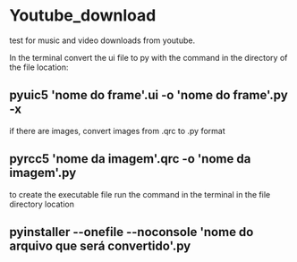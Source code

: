 # Youtube_download
 test for music and video downloads from youtube.

In the terminal convert the ui file to py with the command in the directory of the file location:


## pyuic5 'nome do frame'.ui -o 'nome do frame'.py -x


if there are images, convert images from .qrc to .py format


## pyrcc5 'nome da imagem'.qrc -o 'nome da imagem'.py


to create the executable file run the command in the terminal in the file directory location


## pyinstaller --onefile --noconsole 'nome do arquivo que será convertido'.py

